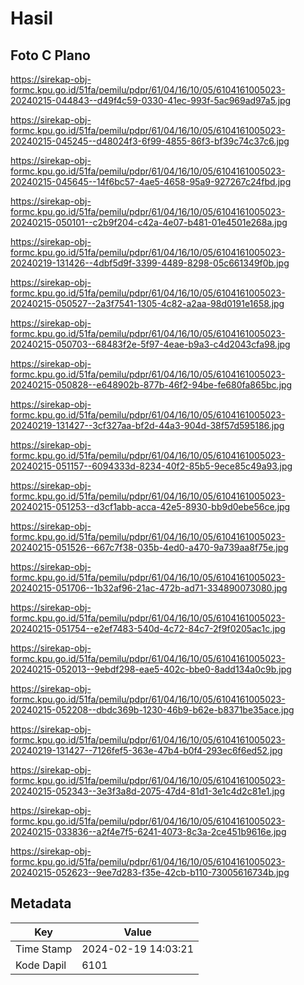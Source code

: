 # Hasil

## Foto C Plano

https://sirekap-obj-formc.kpu.go.id/51fa/pemilu/pdpr/61/04/16/10/05/6104161005023-20240215-044843--d49f4c59-0330-41ec-993f-5ac969ad97a5.jpg

https://sirekap-obj-formc.kpu.go.id/51fa/pemilu/pdpr/61/04/16/10/05/6104161005023-20240215-045245--d48024f3-6f99-4855-86f3-bf39c74c37c6.jpg

https://sirekap-obj-formc.kpu.go.id/51fa/pemilu/pdpr/61/04/16/10/05/6104161005023-20240215-045645--14f6bc57-4ae5-4658-95a9-927267c24fbd.jpg

https://sirekap-obj-formc.kpu.go.id/51fa/pemilu/pdpr/61/04/16/10/05/6104161005023-20240215-050101--c2b9f204-c42a-4e07-b481-01e4501e268a.jpg

https://sirekap-obj-formc.kpu.go.id/51fa/pemilu/pdpr/61/04/16/10/05/6104161005023-20240219-131426--4dbf5d9f-3399-4489-8298-05c661349f0b.jpg

https://sirekap-obj-formc.kpu.go.id/51fa/pemilu/pdpr/61/04/16/10/05/6104161005023-20240215-050527--2a3f7541-1305-4c82-a2aa-98d0191e1658.jpg

https://sirekap-obj-formc.kpu.go.id/51fa/pemilu/pdpr/61/04/16/10/05/6104161005023-20240215-050703--68483f2e-5f97-4eae-b9a3-c4d2043cfa98.jpg

https://sirekap-obj-formc.kpu.go.id/51fa/pemilu/pdpr/61/04/16/10/05/6104161005023-20240215-050828--e648902b-877b-46f2-94be-fe680fa865bc.jpg

https://sirekap-obj-formc.kpu.go.id/51fa/pemilu/pdpr/61/04/16/10/05/6104161005023-20240219-131427--3cf327aa-bf2d-44a3-904d-38f57d595186.jpg

https://sirekap-obj-formc.kpu.go.id/51fa/pemilu/pdpr/61/04/16/10/05/6104161005023-20240215-051157--6094333d-8234-40f2-85b5-9ece85c49a93.jpg

https://sirekap-obj-formc.kpu.go.id/51fa/pemilu/pdpr/61/04/16/10/05/6104161005023-20240215-051253--d3cf1abb-acca-42e5-8930-bb9d0ebe56ce.jpg

https://sirekap-obj-formc.kpu.go.id/51fa/pemilu/pdpr/61/04/16/10/05/6104161005023-20240215-051526--667c7f38-035b-4ed0-a470-9a739aa8f75e.jpg

https://sirekap-obj-formc.kpu.go.id/51fa/pemilu/pdpr/61/04/16/10/05/6104161005023-20240215-051706--1b32af96-21ac-472b-ad71-334890073080.jpg

https://sirekap-obj-formc.kpu.go.id/51fa/pemilu/pdpr/61/04/16/10/05/6104161005023-20240215-051754--e2ef7483-540d-4c72-84c7-2f9f0205ac1c.jpg

https://sirekap-obj-formc.kpu.go.id/51fa/pemilu/pdpr/61/04/16/10/05/6104161005023-20240215-052013--9ebdf298-eae5-402c-bbe0-8add134a0c9b.jpg

https://sirekap-obj-formc.kpu.go.id/51fa/pemilu/pdpr/61/04/16/10/05/6104161005023-20240215-052208--dbdc369b-1230-46b9-b62e-b8371be35ace.jpg

https://sirekap-obj-formc.kpu.go.id/51fa/pemilu/pdpr/61/04/16/10/05/6104161005023-20240219-131427--7126fef5-363e-47b4-b0f4-293ec6f6ed52.jpg

https://sirekap-obj-formc.kpu.go.id/51fa/pemilu/pdpr/61/04/16/10/05/6104161005023-20240215-052343--3e3f3a8d-2075-47d4-81d1-3e1c4d2c81e1.jpg

https://sirekap-obj-formc.kpu.go.id/51fa/pemilu/pdpr/61/04/16/10/05/6104161005023-20240215-033836--a2f4e7f5-6241-4073-8c3a-2ce451b9616e.jpg

https://sirekap-obj-formc.kpu.go.id/51fa/pemilu/pdpr/61/04/16/10/05/6104161005023-20240215-052623--9ee7d283-f35e-42cb-b110-73005616734b.jpg


## Metadata

| Key        | Value               |
| ---------- | ------------------- |
| Time Stamp | 2024-02-19 14:03:21 |
| Kode Dapil | 6101                |



